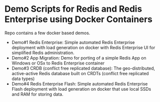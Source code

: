 # Demo Scripts for Redis and Redis Enterprise using Docker Containers
Repo contains a few docker based demos. 
* Demo#1
Redis Enterprise: Simple automated Redis Enterprise deployment with load generation on docker with Redis Enterprise UI for simplified Redis administration.
* Demo#2
App Migration: Demo for porting of a simple Redis App on Windows or OSx to Redis Enterprise container
* Demo#3
CRDB (conflict free replicated database): The geo-distributed, active-active Redis database built on CRDTs (conflict free replicated data types)
* Demo#4
Redis Enterprise Flash: Simple automated Redis Enterprise Flash deployment with load generation on docker that use local SSDs and RAM for storing data.